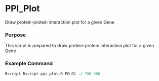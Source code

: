 # PPI_Plot
Draw protein-protein interaction plot for a given Gene
### Purpose
This script is prepared to draw protein-protein interaction plot for a given Gene
### Example Command 
```R
Rscript Rscript ppi_plot.R POLD1 ./ 700 600 
```
